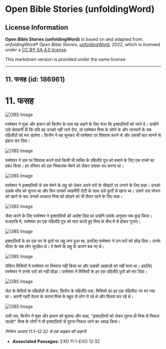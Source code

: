 # Open Bible Stories (unfoldingWord)

## License Information

**Open Bible Stories (unfoldingWord)** is based on and adapted from: _unfoldingWord® Open Bible Stories_, [unfoldingWord](https://unfoldingword.org/utw), 2022, which is licensed under a [CC BY-SA 4.0 license](https://creativecommons.org/licenses/by-sa/4.0/legalcode.en).

This markdown version is provided under the same license.



--------------------------------

## 11. फसह (id: 186961)

11\. फसह
========

![OBS Image](https://cdn.aquifer.bible/aquifer-content/resources/UWOBS/jpg/360px/obs-en-11-01.jpg)

परमेश्वर ने मूसा और हारून को फिरौन के पास यह कहने के लिए भेजा कि इस्राएलियों को जाने दे। उन्होंने उसे चेतावनी दी कि यदि वह उनको नहीं जाने देगा, तो परमेश्वर मिस्र के लोगों के और जानवरों के सब पहिलौठों को मार डालेगा। फिरौन ने यह सुनकर भी परमेश्वर पर विश्वास करने से और उसकी बात मानने से इंकार कर दिया।

![OBS Image](https://cdn.aquifer.bible/aquifer-content/resources/UWOBS/jpg/360px/obs-en-11-02.jpg)

परमेश्वर ने उस पर विश्वास करने वाले किसी भी व्यक्ति के पहिलौठे पुत्र को बचाने के लिए एक रास्ते का प्रबंध किया। हर परिवार को एक निष्कलंक मेमने को लेकर उसका वध करना था।

![OBS Image](https://cdn.aquifer.bible/aquifer-content/resources/UWOBS/jpg/360px/obs-en-11-03.jpg)

परमेश्वर ने इस्राएलियों से उस मेमने के लहू को लेकर अपने घरों के चौखटों पर लगाने के लिए कहा। उनको उसके माँस को भूनना था और फिर उनको अखमीरी रोटी के साथ उसे फुर्ती से खाना था। उसने उस भोजन को खाने के बाद उनको तत्काल मिस्र को छोड़ने को भी तैयार रहने के लिए कहा।

![OBS Image](https://cdn.aquifer.bible/aquifer-content/resources/UWOBS/jpg/360px/obs-en-11-04.jpg)

जैसा करने के लिए परमेश्वर ने इस्राएलियों को आदेश दिया था उन्होंने उसके अनुसार सब कुछ किया। मध्यरात्रि में, परमेश्वर हर एक पहिलौठे पुत्र को घात करते हुए मिस्र के बीच में से होकर गुजरा।

![OBS Image](https://cdn.aquifer.bible/aquifer-content/resources/UWOBS/jpg/360px/obs-en-11-05.jpg)

इस्राएलियों के हर एक घर के द्वारों पर लहू लगा हुआ था, इसलिए परमेश्वर ने उन घरों को छोड़ दिया। उनके भीतर के सब लोग सुरक्षित थे। वे मेमने के लहू के कारण बच गए थे।

![OBS Image](https://cdn.aquifer.bible/aquifer-content/resources/UWOBS/jpg/360px/obs-en-11-06.jpg)

लेकिन मिस्रियों ने परमेश्वर पर विश्वास नहीं किया था और उसकी आज्ञाओं को नहीं माना था। इसलिए परमेश्वर ने उनके घरों को नहीं छोड़ा। परमेश्वर ने मिस्रियों के हर एक पहिलौठे पुत्रों को मार दिया।

![OBS Image](https://cdn.aquifer.bible/aquifer-content/resources/UWOBS/jpg/360px/obs-en-11-07.jpg)

जेल के कैदियों के पहिलौठों से लेकर, फिरौन के पहिलौठे तक, मिस्रियों का हर एक पहिलौठा नर मर गया था। अपनी गहरी वेदना के कारण मिस्र के बहुत से लोग रो रहे थे और विलाप कर रहे थे।

![OBS Image](https://cdn.aquifer.bible/aquifer-content/resources/UWOBS/jpg/360px/obs-en-11-08.jpg)

उसी रात, फिरौन ने मूसा और हारून को बुलाया और कहा, "इस्राएलियों को लेकर तुरन्त ही मिस्र से निकल जाओ!" मिस्र के लोगों ने भी इस्राएलियों से तुरन्त निकल जाने का आग्रह किया।

*निर्गमन अध्याय 11:1–12:32 से एक बाइबल की कहानी*

* **Associated Passages:** EXO 11:1–EXO 12:32

